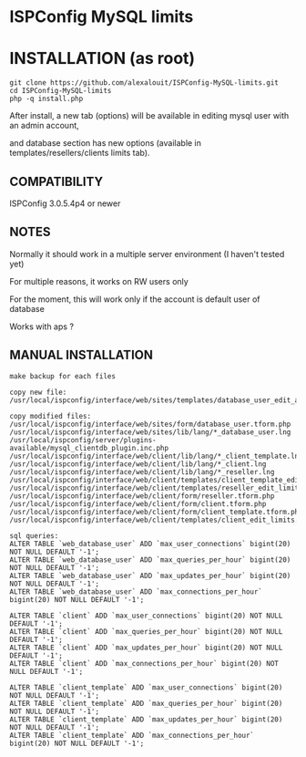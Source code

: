 ISPConfig MySQL limits
=========================


# INSTALLATION (as root)

```
git clone https://github.com/alexalouit/ISPConfig-MySQL-limits.git
cd ISPConfig-MySQL-limits
php -q install.php
```

After install, a new tab (options) will be available in editing mysql user with an admin account, 

and database section has new options (available in templates/resellers/clients limits tab).


## COMPATIBILITY

ISPConfig 3.0.5.4p4 or newer


## NOTES

Normally it should work in a multiple server environment (I haven't tested yet)

For multiple reasons, it works on RW users only

For the moment, this will work only if the account is default user of database

Works with aps ?


## MANUAL INSTALLATION

```
make backup for each files

copy new file:
/usr/local/ispconfig/interface/web/sites/templates/database_user_edit_advanced.htm

copy modified files:
/usr/local/ispconfig/interface/web/sites/form/database_user.tform.php
/usr/local/ispconfig/interface/web/sites/lib/lang/*_database_user.lng
/usr/local/ispconfig/server/plugins-available/mysql_clientdb_plugin.inc.php
/usr/local/ispconfig/interface/web/client/lib/lang/*_client_template.lng
/usr/local/ispconfig/interface/web/client/lib/lang/*_client.lng
/usr/local/ispconfig/interface/web/client/lib/lang/*_reseller.lng
/usr/local/ispconfig/interface/web/client/templates/client_template_edit_limits.htm
/usr/local/ispconfig/interface/web/client/templates/reseller_edit_limits.htm
/usr/local/ispconfig/interface/web/client/form/reseller.tform.php
/usr/local/ispconfig/interface/web/client/form/client.tform.php
/usr/local/ispconfig/interface/web/client/form/client_template.tform.php
/usr/local/ispconfig/interface/web/client/templates/client_edit_limits.htm

sql queries:
ALTER TABLE `web_database_user` ADD `max_user_connections` bigint(20) NOT NULL DEFAULT '-1';
ALTER TABLE `web_database_user` ADD `max_queries_per_hour` bigint(20) NOT NULL DEFAULT '-1';
ALTER TABLE `web_database_user` ADD `max_updates_per_hour` bigint(20) NOT NULL DEFAULT '-1';
ALTER TABLE `web_database_user` ADD `max_connections_per_hour` bigint(20) NOT NULL DEFAULT '-1';

ALTER TABLE `client` ADD `max_user_connections` bigint(20) NOT NULL DEFAULT '-1';
ALTER TABLE `client` ADD `max_queries_per_hour` bigint(20) NOT NULL DEFAULT '-1';
ALTER TABLE `client` ADD `max_updates_per_hour` bigint(20) NOT NULL DEFAULT '-1';
ALTER TABLE `client` ADD `max_connections_per_hour` bigint(20) NOT NULL DEFAULT '-1';

ALTER TABLE `client_template` ADD `max_user_connections` bigint(20) NOT NULL DEFAULT '-1';
ALTER TABLE `client_template` ADD `max_queries_per_hour` bigint(20) NOT NULL DEFAULT '-1';
ALTER TABLE `client_template` ADD `max_updates_per_hour` bigint(20) NOT NULL DEFAULT '-1';
ALTER TABLE `client_template` ADD `max_connections_per_hour` bigint(20) NOT NULL DEFAULT '-1';
```